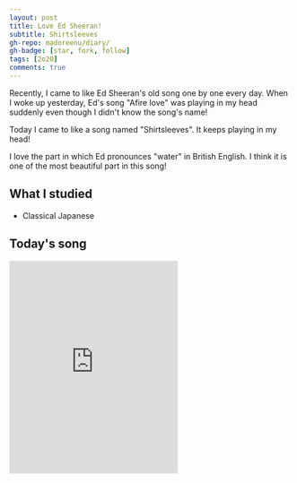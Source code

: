 ```yaml
---
layout: post
title: Love Ed Sheeran!
subtitle: Shirtsleeves
gh-repo: madoreenu/diary/
gh-badge: [star, fork, follow]
tags: [2o20]
comments: true
---
```

Recently, I came to like Ed Sheeran's old song one by one every day. When I woke up yesterday, Ed's song "Afire love" was playing in my head suddenly even though I didn't know the song's name!

Today I came to like a song named "Shirtsleeves".
It keeps playing in my head!

I love the part in which Ed pronounces "water" in British English.
I think it is one of the most beautiful part in this song!

## What I studied
- Classical Japanese

## Today's song
<iframe src="https://open.spotify.com/embed/track/5Httl4rILlQs8FednTJ2uE" width="300" height="380" frameborder="0" allowtransparency="true" allow="encrypted-media"></iframe>
